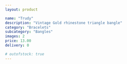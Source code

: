 ```yaml
---
layout: product

name: "Trudy"
description: "Vintage Gold rhinestone triangle bangle"
category: "Bracelets"
subcategory: "Bangles"
images: 2
price: 13.00
delivery: 0

# outofstock: true
---
```

